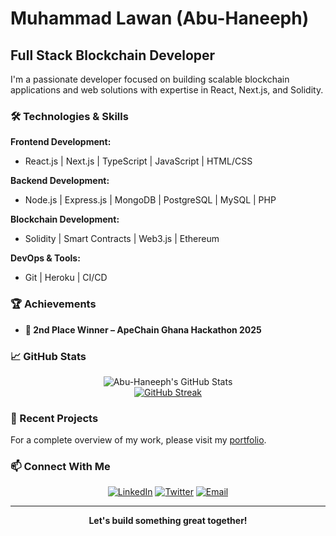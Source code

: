 # Muhammad Lawan (Abu-Haneeph)

## Full Stack Blockchain Developer

I'm a passionate developer focused on building scalable blockchain applications and web solutions with expertise in React, Next.js, and Solidity.

### 🛠️ Technologies & Skills

**Frontend Development:**
- React.js | Next.js | TypeScript | JavaScript | HTML/CSS

**Backend Development:**
- Node.js | Express.js | MongoDB | PostgreSQL | MySQL | PHP

**Blockchain Development:**
- Solidity | Smart Contracts | Web3.js | Ethereum

**DevOps & Tools:**
- Git | Heroku | CI/CD

### 🏆 Achievements
- **🥈 2nd Place Winner – ApeChain Ghana Hackathon 2025**

### 📈 GitHub Stats

<div align="center">
<img src="https://github-readme-stats.vercel.app/api?username=abuhaneeph&show_icons=true&theme=radical&count_private=true" alt="Abu-Haneeph's GitHub Stats" />
</div>

<div align="center">
<a href="https://git.io/streak-stats"><img src="https://streak-stats.demolab.com?user=abuhaneeph" alt="GitHub Streak" /></a>
</div>

### 🔗 Recent Projects

For a complete overview of my work, please visit my [portfolio](https://neeph-codes.netlify.app).

### 📫 Connect With Me

<div align="center">
<a href="https://linkedin.com/in/muhammad-lawan-79a72521a" target="_blank"><img src="https://img.shields.io/badge/LinkedIn-0077B5?style=for-the-badge&logo=linkedin&logoColor=white" alt="LinkedIn" /></a>
<a href="https://twitter.com/muhamma85491432" target="_blank"><img src="https://img.shields.io/badge/Twitter-1DA1F2?style=for-the-badge&logo=twitter&logoColor=white" alt="Twitter" /></a>
<a href="mailto:Lawanmuhammad0000@gmail.com"><img src="https://img.shields.io/badge/Email-D14836?style=for-the-badge&logo=gmail&logoColor=white" alt="Email" /></a>
</div>

---

<div align="center">
<strong>Let's build something great together!</strong>
</div>
